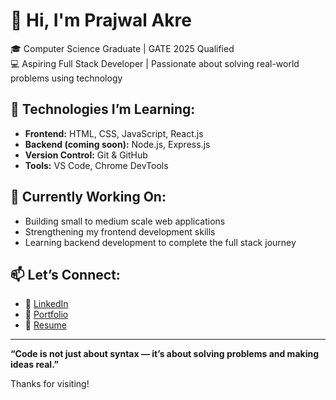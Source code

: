 # 👋 Hi, I'm Prajwal Akre

🎓 Computer Science Graduate | GATE 2025 Qualified  
💻 Aspiring Full Stack Developer | Passionate about solving real-world problems using technology

## 🚀 Technologies I’m Learning:
- **Frontend:** HTML, CSS, JavaScript, React.js
- **Backend (coming soon):** Node.js, Express.js
- **Version Control:** Git & GitHub  
- **Tools:** VS Code, Chrome DevTools

## 🌱 Currently Working On:
- Building small to medium scale web applications
- Strengthening my frontend development skills
- Learning backend development to complete the full stack journey

## 📫 Let’s Connect:
- 📎 [LinkedIn](https://linkedin.com/in/your-username)
- 💼 [Portfolio](https://your-portfolio-link.com)
- 📁 [Resume](https://your-resume-link.com)

---

**“Code is not just about syntax — it’s about solving problems and making ideas real.”**

Thanks for visiting!
